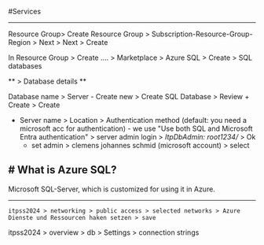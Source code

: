 #Services 

---
Resource Group> Create Resource Group > Subscription-Resource-Group-Region > Next > Next >  Create

In Resource Group > Create .... > Marketplace > Azure SQL > Create > SQL databases

** > Database details **

Database name > Server - Create new > Create SQL Database > Review + Create > Create
- Server name > Location > Authentication method (default: you need a microsoft acc for authentication) - we use "Use both SQL and Microsoft Entra authentication" > server admin login > _ItpDbAdmin: root1234/_ > Ok 
	- set admin > clemens johannes schmid (microsoft account) > select

## # What is Azure SQL?

Microsoft SQL-Server, which is customized for using it in Azure. 

---

	itpss2024 > networking > public access > selected networks > Azure Dienste und Ressourcen haken setzen > save
itpss2024 > overview > db > Settings > connection strings